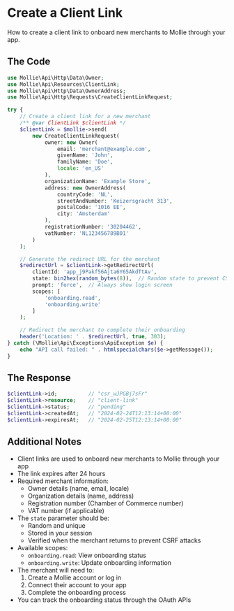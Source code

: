 # Create a Client Link

How to create a client link to onboard new merchants to Mollie through your app.

## The Code

```php
use Mollie\Api\Http\Data\Owner;
use Mollie\Api\Resources\ClientLink;
use Mollie\Api\Http\Data\OwnerAddress;
use Mollie\Api\Http\Requests\CreateClientLinkRequest;

try {
    // Create a client link for a new merchant
    /** @var ClientLink $clientLink */
    $clientLink = $mollie->send(
        new CreateClientLinkRequest(
            owner: new Owner(
                email: 'merchant@example.com',
                givenName: 'John',
                familyName: 'Doe',
                locale: 'en_US'
            ),
            organizationName: 'Example Store',
            address: new OwnerAddress(
                countryCode: 'NL',
                streetAndNumber: 'Keizersgracht 313',
                postalCode: '1016 EE',
                city: 'Amsterdam'
            ),
            registrationNumber: '30204462',
            vatNumber: 'NL123456789B01'
        )
    );

    // Generate the redirect URL for the merchant
    $redirectUrl = $clientLink->getRedirectUrl(
        clientId: 'app_j9Pakf56Ajta6Y65AkdTtAv',
        state: bin2hex(random_bytes(8)),  // Random state to prevent CSRF
        prompt: 'force',  // Always show login screen
        scopes: [
            'onboarding.read',
            'onboarding.write'
        ]
    );

    // Redirect the merchant to complete their onboarding
    header('Location: ' . $redirectUrl, true, 303);
} catch (\Mollie\Api\Exceptions\ApiException $e) {
    echo "API call failed: " . htmlspecialchars($e->getMessage());
}
```

## The Response

```php
$clientLink->id;          // "csr_wJPGBj7sFr"
$clientLink->resource;    // "client-link"
$clientLink->status;      // "pending"
$clientLink->createdAt;   // "2024-02-24T12:13:14+00:00"
$clientLink->expiresAt;   // "2024-02-25T12:13:14+00:00"
```

## Additional Notes

- Client links are used to onboard new merchants to Mollie through your app
- The link expires after 24 hours
- Required merchant information:
  - Owner details (name, email, locale)
  - Organization details (name, address)
  - Registration number (Chamber of Commerce number)
  - VAT number (if applicable)
- The `state` parameter should be:
  - Random and unique
  - Stored in your session
  - Verified when the merchant returns to prevent CSRF attacks
- Available scopes:
  - `onboarding.read`: View onboarding status
  - `onboarding.write`: Update onboarding information
- The merchant will need to:
  1. Create a Mollie account or log in
  2. Connect their account to your app
  3. Complete the onboarding process
- You can track the onboarding status through the OAuth APIs
